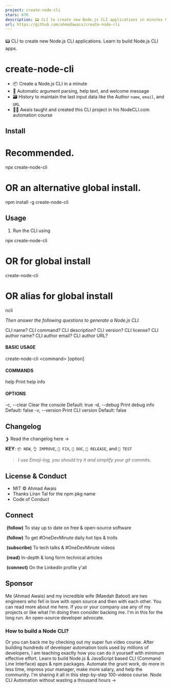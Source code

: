 ```yaml
---
project: create-node-cli
stars: 676
description: 📟 CLI to create new Node.js CLI applications in minutes not hours.
url: https://github.com/ahmadawais/create-node-cli
---
```


####   
  

📟 CLI to create new Node.js CLI applications. Learn to build Node.js CLI apps.

  

create-node-cli
===============

-   📦 Create a Node.js CLI in a minute
-   🤯 Automatic argument parsing, help text, and welcome message
-   🗃️ History to maintain the last input data like the Author `name`, `email`, and `URL`
-   👨‍🏫 Awais taught and created this CLI project in his NodeCLI.com automation course

  

Install
-------

# Recommended.
npx create-node-cli

# OR an alternative global install.
npm install -g create-node-cli

  

Usage
-----

1.  Run the CLI using

npx create-node-cli

# OR for global install
create-node-cli
# OR alias for global install
ncli

_Then answer the following questions to generate a Node.js CLI._

CLI name?
CLI command?
CLI description?
CLI version?
CLI license?
CLI author name?
CLI author email?
CLI author URL?

#### BASIC USAGE

create-node-cli <command\> \[option\]

#### COMMANDS

help  Print help info

#### OPTIONS

\-c, --clear    Clear the console Default: true
-d, --debug    Print debug info Default: false
-v, --version  Print CLI version Default: false

  

Changelog
---------

❯ Read the changelog here →

  

**KEY**: `📦 NEW`, `👌 IMPROVE`, `🐛 FIX`, `📖 DOC`, `🚀 RELEASE`, and `🤖 TEST`

> _I use Emoji-log, you should try it and simplify your git commits._

  

License & Conduct
-----------------

-   MIT © Ahmad Awais
-   Thanks Liran Tal for the npm pkg name
-   Code of Conduct

  

Connect
-------

 **(follow)** To stay up to date on free & open-source software

 **(follow)** To get #OneDevMinute daily hot tips & trolls

 **(subscribe)** To tech talks & #OneDevMinute videos

 **(read)** In-depth & long form technical articles

 **(connect)** On the LinkedIn profile y'all

  

Sponsor
-------

Me (Ahmad Awais) and my incredible wife (Maedah Batool) are two engineers who fell in love with open source and then with each other. You can read more about me here. If you or your company use any of my projects or like what I’m doing then consider backing me. I'm in this for the long run. An open-source developer advocate.

  

### How to build a Node CLI?

Or you can back me by checking out my super fun video course. After building hundreds of developer automation tools used by millions of developers, I am teaching exactly how you can do it yourself with minimum effective effort. Learn to build Node.js & JavaScript based CLI (Command Line Interface) apps & npm packages. Automate the grunt work, do more in less time, impress your manager, make more salary, and help the community. I'm sharing it all in this step-by-step 100-videos course. Node CLI Automation without wasting a thousand hours →
